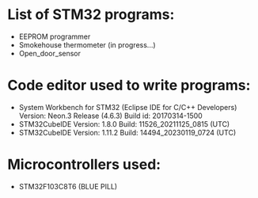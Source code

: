 # List of STM32 programs:
- EEPROM programmer
- Smokehouse thermometer  (in progress...)
- Open_door_sensor

# Code editor used to write programs:
- System Workbench for STM32 (Eclipse IDE for C/C++ Developers) Version: Neon.3 Release (4.6.3) Build id: 20170314-1500
- STM32CubeIDE Version: 1.8.0 Build: 11526_20211125_0815 (UTC)
- STM32CubeIDE Version: 1.11.2 Build: 14494_20230119_0724 (UTC)

# Microcontrollers used:
- STM32F103C8T6 (BLUE PILL)
